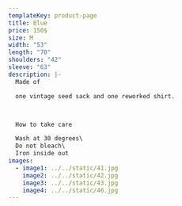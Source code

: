 ```yaml
---
templateKey: product-page
title: Blue
price: 150$
size: M
width: "53"
length: "70"
shoulders: "42"
sleeve: "63"
description: |-
  Made of

  one vintage seed sack and one reworked shirt.



  How to take care

  Wash at 30 degrees\
  Do not bleach\
  Iron inside out
images:
  - image1: ../../static/41.jpg
    image2: ../../static/42.jpg
    image3: ../../static/43.jpg
    image4: ../../static/46.jpg
---
```

